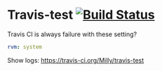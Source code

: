 # Travis-test [![Build Status](https://travis-ci.org/Milly/travis-test.svg?branch=rvm-default)](https://travis-ci.org/Milly/travis-test)

Travis CI is always failure with these setting?

```yaml
rvm: system
```

Show logs: https://travis-ci.org/Milly/travis-test

